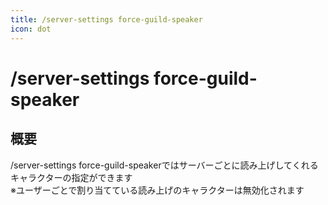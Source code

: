 ```yaml
---
title: /server-settings force-guild-speaker
icon: dot
---
```


# /server-settings force-guild-speaker
## 概要
/server-settings force-guild-speakerではサーバーごとに読み上げしてくれるキャラクターの指定ができます 
<br>
※ユーザーごとで割り当てている読み上げのキャラクターは無効化されます
